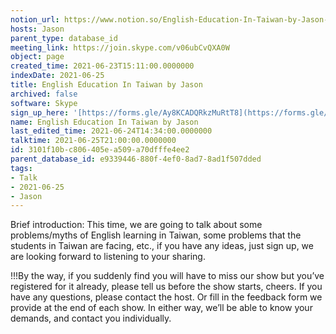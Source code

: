 ```yaml
---
notion_url: https://www.notion.so/English-Education-In-Taiwan-by-Jason-3101f10bc806405ea509a70dfffe4ee2
hosts: Jason
parent_type: database_id
meeting_link: https://join.skype.com/v06ubCvQXA0W
object: page
created_time: 2021-06-23T15:11:00.0000000
indexDate: 2021-06-25
title: English Education In Taiwan by Jason
archived: false
software: Skype
sign_up_here: '[https://forms.gle/Ay8KCADQRkzMuRtT8](https://forms.gle/Ay8KCADQRkzMuRtT8)'
name: English Education In Taiwan by Jason
last_edited_time: 2021-06-24T14:34:00.0000000
talktime: 2021-06-25T21:00:00.0000000
id: 3101f10b-c806-405e-a509-a70dfffe4ee2
parent_database_id: e9339446-880f-4ef0-8ad7-8ad1f507dded
tags:
- Talk
- 2021-06-25
- Jason
---
```




Brief introduction: This time, we are going to talk about some problems/myths of English learning in Taiwan, some problems that the students in Taiwan are facing, etc., if you have any ideas, just sign up, we are looking forward to listening to your sharing.

!!!By the way, if you suddenly find you will have to miss our show but you’ve registered for it already, please tell us before the show starts, cheers.
If you have any questions, please contact the host. Or fill in the feedback form we provide at the end of each show. In either way, we’ll be able to know your demands, and contact you individually.


